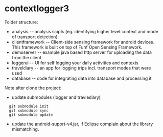 contextlogger3
==============

Folder structure:
* analysis -- analysis scipts (eg. identifying higher level context and mode of transport detection)
* clientframework -- Client-side sensing framework for android devices. This framework is built on top of Funf Open Sensing Framework.
* demoserver -- example java based http server for uploading the data from the client
* loggerui -- UI for self logging your daily activities and contexts
* traveldiary -- an app for logging trips incl. transport modes that were used
* database -- code for integrating data into database and processing it


Note after clone the project:
* update submodules (logger and travlediary)
``` 
  git submodule init
  git submodule sync
  git submodule update
``` 
* update the android-suport-v4.jar, if Eclipse complain about the library mismatching.
  
